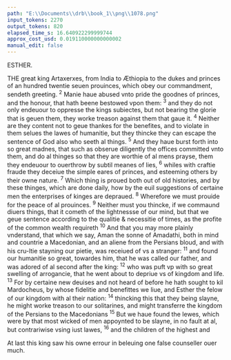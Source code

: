 ```yaml
---
path: "E:\\Documents\\drb\\book_1\\png\\1078.png"
input_tokens: 2270
output_tokens: 820
elapsed_time_s: 16.640922299999744
approx_cost_usd: 0.019110000000000002
manual_edit: false
---
```

ESTHER.

THE great king Artaxerxes, from India to Æthiopia to the dukes and princes of an hundred twentie seuen prouinces, which obey our commandment, sendeth greeting. <sup>2</sup> Manie haue abused vnto pride the goodnes of princes, and the honour, that hath beene bestowed vpon them: <sup>3</sup> and they do not only endeuour to oppresse the kings subiectes, but not bearing the glorie that is geuen them, they worke treason against them that gaue it. <sup>4</sup> Neither are they content not to geue thankes for the benefites, and to violate in them selues the lawes of humanitie, but they thincke they can escape the sentence of God also who seeth al things. <sup>5</sup> And they haue burst forth into so great madnes, that such as obserue diligently the offices committed vnto them, and do al thinges so that they are worthie of al mens prayse, them they endeuour to ouerthrow by subtil meanes of lies, <sup>6</sup> whiles with craftie fraude they deceiue the simple eares of princes, and esteeming others by their owne nature. <sup>7</sup> Which thing is proued both out of old histories, and by these thinges, which are done daily, how by the euil suggestions of certaine men the enterprises of kinges are depraued. <sup>8</sup> Wherefore we must prouide for the peace of al prouinces. <sup>9</sup> Neither must you thincke, if we commaund diuers things, that it cometh of the lightnessse of our mind, but that we geue sentence according to the qualitie & necessitie of times, as the profite of the common wealth requireth <sup>10</sup> And that you may more plainly vnderstand, that which we say, Aman the sonne of Amadathi, both in mind and countrie a Macedonian, and an aliene from the Persians bloud, and with his cru-ltie stayning our pietie, was receiued of vs a stranger: <sup>11</sup> and found our humanitie so great, towardes him, that he was called our father, and was adored of al second after the king: <sup>12</sup> who was puft vp with so great swelling of arrogancie, that he went about to depriue vs of kingdom and life. <sup>13</sup> For by certaine new deuises and not heard of before he hath sought to kil Mardocheus, by whose fidelitie and benefittes we liue, and Esther the felow of our kingdom with al their nation: <sup>14</sup> thincking this that they being slayne, he might worke treason to our solitarines, and might transferre the kingdom of the Persians to the Macedonians <sup>15</sup> But we haue found the Iewes, which were by that most wicked of men appoynted to be slayne, in no fault at al, but contrariwise vsing iust lawes, <sup>16</sup> and the children of the highest and

[^1]: Act. 13. v. 5.

<aside>At last this king saw his owne errour in beleuing one false counseller ouer much.</aside>
